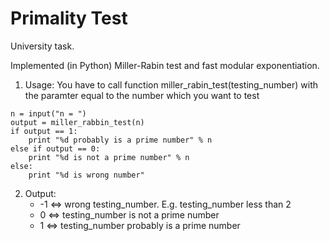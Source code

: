 Primality Test
===============
University task.

Implemented (in Python) Miller-Rabin test and fast modular exponentiation.

1. Usage:
	You have to call function miller_rabin_test(testing_number) with the paramter equal to the number which you want to test
```
n = input("n = ")
output = miller_rabbin_test(n)
if output == 1:
	print "%d probably is a prime number" % n
else if output == 0:
	print "%d is not a prime number" % n
else:
	print "%d is wrong number"
```
2. Output:
	- -1 	<=> wrong testing_number. E.g. testing_number less than 2
	- 0 	<=> testing_number is not a prime number
	- 1 	<=> testing_number probably is a prime number
